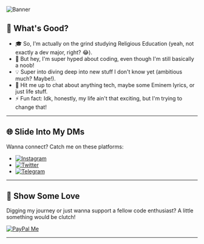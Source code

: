 ![Banner](https://capsule-render.vercel.app/api?type=waving&height=300&color=gradient&text=Yo!%20I'm%20Stan%20👋&section=header&reversal=true&fontAlign=50&desc=Just%20a%20code%20rookie%20from%20Indonesia%20(yeah,%20Stan...%20like%20the%20Eminem%20song,%20lol!)&fontAlignY=40&descSize=23)

## 🚀 What's Good?

- 🎓 So, I'm actually on the grind studying Religious Education (yeah, not exactly a dev major, right? 😂).
- 🌱 But hey, I'm super hyped about coding, even though I'm still basically a noob!
- 💡 Super into diving deep into new stuff I don't know yet (ambitious much? Maybe!).
- 💬 Hit me up to chat about anything tech, maybe some Eminem lyrics, or just life stuff.
- ⚡ Fun fact: Idk, honestly, my life ain't that exciting, but I'm trying to change that!

---

## 🌐 Slide Into My DMs

Wanna connect? Catch me on these platforms:

- [![Instagram](https://img.shields.io/badge/Instagram-E4405F?style=for-the-badge&logo=instagram&logoColor=white)](https://www.instagram.com/napiies_)
- [![Twitter](https://img.shields.io/badge/Twitter-1DA1F2?style=for-the-badge&logo=twitter&logoColor=white)](https://x.com/mpiiess)
- [![Telegram](https://img.shields.io/badge/Telegram-26A5E4?style=for-the-badge&logo=telegram&logoColor=white)](https://t.me/fuckyoustan)

---

## 🙏 Show Some Love

Digging my journey or just wanna support a fellow code enthusiast? A little something would be clutch!

<a href="https://paypal.me/bogenk" target="_blank">
  <img src="https://img.shields.io/badge/PayPal-00457C?style=for-the-badge&logo=paypal&logoColor=white" alt="PayPal Me" />
</a>


---
